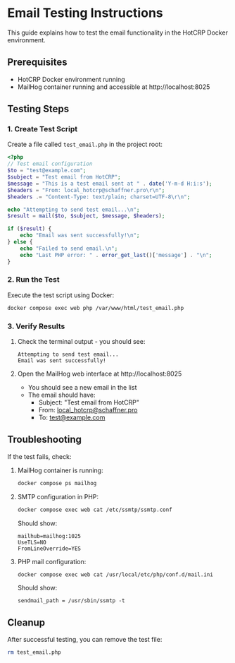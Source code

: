 # Email Testing Instructions

This guide explains how to test the email functionality in the HotCRP Docker environment.

## Prerequisites
- HotCRP Docker environment running
- MailHog container running and accessible at http://localhost:8025

## Testing Steps

### 1. Create Test Script
Create a file called `test_email.php` in the project root:

```php
<?php
// Test email configuration
$to = "test@example.com";
$subject = "Test email from HotCRP";
$message = "This is a test email sent at " . date('Y-m-d H:i:s');
$headers = "From: local_hotcrp@schaffner.pro\r\n";
$headers .= "Content-Type: text/plain; charset=UTF-8\r\n";

echo "Attempting to send test email...\n";
$result = mail($to, $subject, $message, $headers);

if ($result) {
    echo "Email was sent successfully!\n";
} else {
    echo "Failed to send email.\n";
    echo "Last PHP error: " . error_get_last()['message'] . "\n";
}
```

### 2. Run the Test
Execute the test script using Docker:
```bash
docker compose exec web php /var/www/html/test_email.php
```

### 3. Verify Results
1. Check the terminal output - you should see:
   ```
   Attempting to send test email...
   Email was sent successfully!
   ```

2. Open the MailHog web interface at http://localhost:8025
   - You should see a new email in the list
   - The email should have:
     - Subject: "Test email from HotCRP"
     - From: local_hotcrp@schaffner.pro
     - To: test@example.com

## Troubleshooting

If the test fails, check:
1. MailHog container is running:
   ```bash
   docker compose ps mailhog
   ```

2. SMTP configuration in PHP:
   ```bash
   docker compose exec web cat /etc/ssmtp/ssmtp.conf
   ```
   Should show:
   ```
   mailhub=mailhog:1025
   UseTLS=NO
   FromLineOverride=YES
   ```

3. PHP mail configuration:
   ```bash
   docker compose exec web cat /usr/local/etc/php/conf.d/mail.ini
   ```
   Should show:
   ```
   sendmail_path = /usr/sbin/ssmtp -t
   ```

## Cleanup
After successful testing, you can remove the test file:
```bash
rm test_email.php
``` 